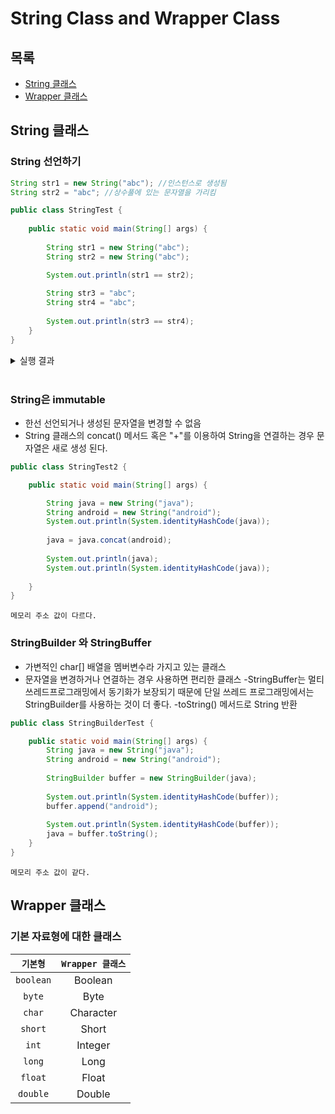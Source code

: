 # String Class and Wrapper Class
## 목록
+ [String 클래스](#string-클래스)
+ [Wrapper 클래스](#wrapper-클래스)

## String 클래스
### String 선언하기
```java
String str1 = new String("abc"); //인스턴스로 생성됨
String str2 = "abc"; //상수풀에 있는 문자열을 가리킴
```
```java
public class StringTest {
	
	public static void main(String[] args) {
		
		String str1 = new String("abc");
		String str2 = new String("abc");

		System.out.println(str1 == str2);
		
		String str3 = "abc";
		String str4 = "abc";
		
		System.out.println(str3 == str4);
	} 
}
```
<details>
<summary>실행 결과</summary>
<div>
false <br>
true
</div>
</details>
<br>

### String은 immutable
- 한선 선언되거나 생성된 문자열을 변경할 수 없음
- String 클래스의 concat() 메서드 혹은 "+"를 이용하여 String을 연결하는 경우 문자열은 새로 생성 된다.
```java
public class StringTest2 {

	public static void main(String[] args) {

		String java = new String("java");
		String android = new String("android");
		System.out.println(System.identityHashCode(java));
		
		java = java.concat(android);
		
		System.out.println(java);
		System.out.println(System.identityHashCode(java));
		
	}
}
```
`메모리 주소 값이 다르다.`

### StringBuilder 와 StringBuffer
- 가변적인 char[] 배열을 멤버변수라 가지고 있는 클래스
- 문자열을 변경하거나 연결하는 경우 사용하면 편리한 클래스
-StringBuffer는 멀티 쓰레드프로그래밍에서 동기화가 보장되기 때문에 단일 쓰레드 프로그래밍에서는 StringBuilder를 사용하는 것이 더 좋다.
-toString() 메서드로 String 반환

```java
public class StringBuilderTest {

	public static void main(String[] args) {
		String java = new String("java");
		String android = new String("android");
		
		StringBuilder buffer = new StringBuilder(java);
		
		System.out.println(System.identityHashCode(buffer));
		buffer.append("android");
		
		System.out.println(System.identityHashCode(buffer));
		java = buffer.toString();
	}
}
```
`메모리 주소 값이 같다.`

## Wrapper 클래스
### 기본 자료형에 대한 클래스

|`기본형`|`Wrapper 클래스`|
|:---:| :---: | 
| `boolean` | Boolean | 
| `byte` | Byte | 
| `char` | Character | 
| `short` | Short | 
| `int` | Integer | 
| `long` | Long | 
| `float` | Float | 
| `double` | Double | 
